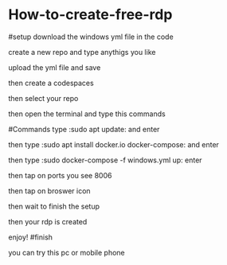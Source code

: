 # How-to-create-free-rdp
#setup
download the windows yml file in the code

create a new repo and type anythigs you like 

upload the yml file and save

then create a codespaces 

then select your repo

then open the terminal and type this commands

#Commands
type :sudo apt update: and enter

then type :sudo apt install 
docker.io docker-compose: and enter

then type :sudo docker-compose -f windows.yml up: enter

then tap on ports you see 8006 

then tap on broswer icon

then wait to finish the setup

then your rdp is created

enjoy!
#finish


you can try this pc or mobile phone
